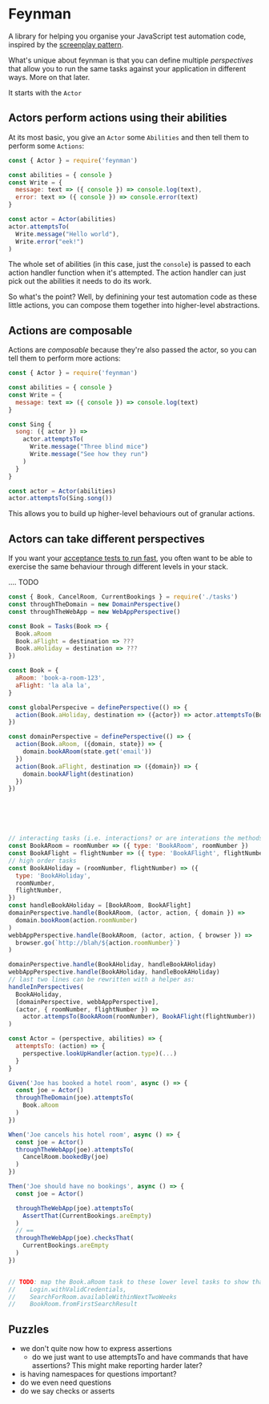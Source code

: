 # Feynman

A library for helping you organise your JavaScript test automation code, inspired by the [screenplay pattern][screenplay].

What's unique about feynman is that you can define multiple *perspectives* that allow you to run the same tasks against your
application in different ways. More on that later.

It starts with the `Actor`

## Actors perform actions using their abilities

At its most basic, you give an `Actor` some `Abilities` and then tell them to perform some `Actions`:

```javascript
const { Actor } = require('feynman')

const abilities = { console }
const Write = {
  message: text => ({ console }) => console.log(text),
  error: text => ({ console }) => console.error(text)
}

const actor = Actor(abilities)
actor.attemptsTo(
  Write.message("Hello world"),
  Write.error("eek!")
)
```

The whole set of abilities (in this case, just the `console`) is passed to each action handler function when it's attempted. The action
handler can just pick out the abilities it needs to do its work.

So what's the point? Well, by definining your test automation code as these little actions, you can compose them together into
higher-level abstractions.

## Actions are composable

Actions are *composable* because they're also passed the actor, so you can tell them to perform more actions:

```javascript
const { Actor } = require('feynman')

const abilities = { console }
const Write = {
  message: text => ({ console }) => console.log(text)
}

const Sing {
  song: ({ actor }) =>
    actor.attemptsTo(
      Write.message("Three blind mice")
      Write.message("See how they run")
    )
  }
}

const actor = Actor(abilities)
actor.attemptsTo(Sing.song())
```

This allows you to build up higher-level behaviours out of granular actions.

## Actors can take different perspectives

If you want your [acceptance tests to run fast](https://www.youtube.com/watch?v=Fk4rCn4YLLU), you often want to be able to exercise the same behaviour through different levels in your stack.

.... TODO

```javascript
const { Book, CancelRoom, CurrentBookings } = require('./tasks')
const throughTheDomain = new DomainPerspective()
const throughTheWebApp = new WebAppPerspective()

const Book = Tasks(Book => {
  Book.aRoom
  Book.aFlight = destination => ???
  Book.aHoliday = destination => ???
})

const Book = { 
  aRoom: 'book-a-room-123',
  aFlight: 'la ala la',
}

const globalPerspecive = definePerspective(() => {
  action(Book.aHoliday, destination => ({actor}) => actor.attemptsTo(Book.aRoom, Book.aFlight(destination)))
})

const domainPerspective = definePerspective(() => {
  action(Book.aRoom, ({domain, state}) => {
    domain.bookARoom(state.get('email'))
  })
  action(Book.aFlight, destination => ({domain}) => {
    domain.bookAFlight(destination)
  })
})






// interacting tasks (i.e. interactions? or are interations the methods called in those low-level tasks?)
const BookARoom = roomNumber => ({ type: 'BookARoom', roomNumber })
const BookAFlight = flightNumber => ({ type: 'BookAFlight', flightNumber })
// high order tasks
const BookAHoliday = (roomNumber, flightNumber) => ({
  type: 'BookAHoliday',
  roomNumber,
  flightNumber,
})
const handleBookAHoliday = [BookARoom, BookAFlight]
domainPerspective.handle(BookARoom, (actor, action, { domain }) =>
  domain.bookRoom(action.roomNumber)
)
webbAppPerspective.handle(BookARoom, (actor, action, { browser }) =>
  browser.go(`http://blah/${action.roomNumber}`)
)

domainPerspective.handle(BookAHoliday, handleBookAHoliday)
webbAppPerspective.handle(BookAHoliday, handleBookAHoliday)
// last two lines can be rewritten with a helper as:
handleInPerspectives(
  BookAHoliday,
  [domainPerspective, webbAppPerspective],
  (actor, { roomNumber, flightNumber }) =>
    actor.attempsTo(BookARoom(roomNumber), BookAFlight(flightNumber))
)

const Actor = (perspective, abilities) => {
  attemptsTo: (action) => {
    perspective.lookUpHandler(action.type)(...)
  }
} 

Given('Joe has booked a hotel room', async () => {
  const joe = Actor()
  throughTheDomain(joe).attemptsTo(
    Book.aRoom
  )
})

When('Joe cancels his hotel room', async () => {
  const joe = Actor()
  throughTheWebApp(joe).attemptsTo(
    CancelRoom.bookedBy(joe)
  )
})

Then('Joe should have no bookings', async () => {
  const joe = Actor()

  throughTheWebApp(joe).attemptsTo(
    AssertThat(CurrentBookings.areEmpty)
  )
  // ==
  throughTheWebApp(joe).checksThat(
    CurrentBookings.areEmpty
  )
})


// TODO: map the Book.aRoom task to these lower level tasks to show that tasks are composable
//    Login.withValidCredentials,
//    SearchForRoom.availableWithinNextTwoWeeks
//    BookRoom.fromFirstSearchResult
```

## Puzzles

- we don't quite now how to express assertions
  - do we just want to use attemptsTo and have commands that have assertions? This might make reporting harder later?
- is having namespaces for questions important?
- do we even need questions
- do we say checks or asserts

[screenplay]: https://ideas.riverglide.com/page-objects-refactored-12ec3541990
